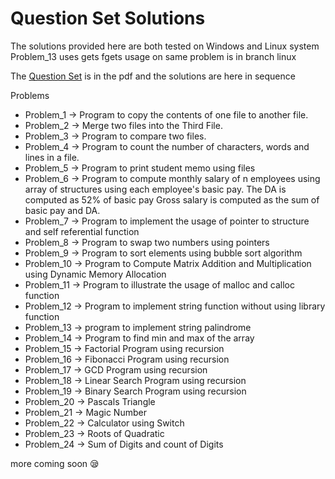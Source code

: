 # Question Set Solutions 

The solutions provided here are both tested on Windows and Linux system Problem_13 uses gets fgets usage on same problem is in branch linux

The [Question Set](PPS_LAB_EXTERNAL_QUESTIONS.pdf) is in the pdf and the solutions are here in sequence

Problems

- Problem_1 -> Program to copy the contents of one file to another file.
- Problem_2 ->  Merge two files into the Third File.
- Problem_3 ->  Program to compare two files.
- Problem_4 ->  Program to count the number of characters, words and lines in a file.
- Problem_5 ->  Program to print student memo using files
- Problem_6 ->  Program to compute monthly salary of n employees using array of structures using each employee's basic pay. The DA is computed as 52% of basic pay Gross salary is computed as the sum of basic pay and DA.
- Problem_7 ->  Program to implement the usage of pointer to structure and self referential function
- Problem_8 ->  Program to swap two numbers using pointers
- Problem_9 ->  Program to sort elements using bubble sort algorithm
- Problem_10 ->  Program to Compute Matrix Addition and Multiplication using Dynamic Memory Allocation
- Problem_11 ->  Program to illustrate the usage of malloc and calloc function 
- Problem_12 ->  Program to implement string function without using library function
- Problem_13 ->  program to implement string palindrome
- Problem_14 ->  Program to find min and max of the array
- Problem_15 ->  Factorial Program using recursion
- Problem_16 ->  Fibonacci Program using recursion
- Problem_17 ->  GCD Program using recursion
- Problem_18 ->  Linear Search Program using recursion
- Problem_19 ->  Binary Search Program using recursion
- Problem_20 ->  Pascals Triangle
- Problem_21 ->  Magic Number
- Problem_22 ->  Calculator using Switch
- Problem_23 ->  Roots of Quadratic
- Problem_24 ->  Sum of Digits and count of Digits


more coming soon 😪
